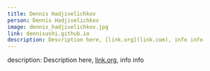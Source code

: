 ```yaml
---
title: Dennis Hadjivelichkov
person: Dennis Hadjivelichkov
image: dennis_hadjivelichkov.jpg
link: dennisushi.github.io
description: Description here, [link.org](link.com), info info
---
```

description: Description here, [link.org](link.com), info info